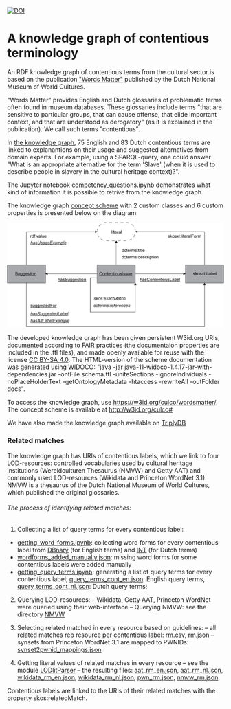 [![DOI](https://zenodo.org/badge/567786032.svg)](https://zenodo.org/badge/latestdoi/567786032)
# A knowledge graph of contentious terminology
An RDF knowledge graph of contentious terms from the cultural sector is based on the publication ["Words Matter"](https://www.tropenmuseum.nl/en/about-tropenmuseum/words-matter-publication) published by the Dutch National Museum of World Cultures.

"Words Matter" provides English and Dutch glossaries of problematic terms often found in museum databases. These glossaries include terms "that are sensitive to particular groups, that can cause offense, that elide important context, and that are understood as derogatory" (as it is explained in the publication). We call such terms "contentious".

In [the knowledge graph](https://github.com/cultural-ai/wordsmatter/blob/main/glossary.ttl), 75 English and 83 Dutch contentious terms are linked to explanantions on their usage and suggested alternatives from domain experts. For example, using a SPARQL-query, one could answer "What is an appropriate alternative for the term 'Slave' (when it is used to describe people in slavery in the cultural heritage context)?".

The Jupyter notebook [competency_questions.ipynb](https://github.com/cultural-ai/wordsmatter/blob/main/competency_questions.ipynb) demonstrates what kind of information it is possible to retrive from the knowledge graph.

The knowledge graph [concept scheme](https://github.com/cultural-ai/wordsmatter/blob/main/schema.ttl) with 2 custom classes and 6 custom properties is presented below on the diagram:

![The knowledge graph concept scheme](https://github.com/cultural-ai/wordsmatter/blob/main/wm_kg_schema.png)

The developed knowledge graph has been given persistent W3id.org URIs, documented according to FAIR practices (the documentaion properties are included in the .ttl files), and made openly available for reuse with the license [CC BY-SA 4.0](https://creativecommons.org/licenses/by-sa/4.0/).
The HTML-version of the scheme documentation was generated using [WIDOCO](https://zenodo.org/badge/latestdoi/11427075):
"java -jar java-11-widoco-1.4.17-jar-with-dependencies.jar -ontFile schema.ttl -uniteSections -ignoreIndividuals -noPlaceHolderText -getOntologyMetadata -htaccess -rewriteAll -outFolder docs".

To access the knowledge graph, use https://w3id.org/culco/wordsmatter/. The concept scheme is available at http://w3id.org/culco#

We have also made the knowledge graph available on [TriplyDB](https://triplydb.com/AndreiNesterov/Words-Matter-LOD/)

### Related matches

The knowledge graph has URIs of contentious labels, which we link to four LOD-resources: controlled vocabularies used by cultural heritage institutions (Wereldculturen Thesaurus (NMVW) and Getty AAT) and commonly used LOD-resources (Wikidata and Princeton WordNet 3.1).
NMVW is a thesaurus of the Dutch National Museum of World Cultures, which published the original glossaries.

###### The process of identifying related matches:

1. Collecting a list of query terms for every contentious label:
-	[getting_word_forms.ipynb](https://github.com/cultural-ai/wordsmatter/blob/main/getting_word_forms.ipynb): collecting word forms for every contentious label from [DBnary](http://kaiko.getalp.org/about-dbnary/) (for English terms) and [INT](https://ivdnt.org/corpora-lexica/corpora/#corpus-compilation) (for Dutch terms)
-	[wordforms_added_manually.json](https://github.com/cultural-ai/wordsmatter/blob/main/wordforms_added_manually.json): missing word forms for some contentious labels were added manually
-	[getting_query_terms.ipynb](https://github.com/cultural-ai/wordsmatter/blob/main/getting_query_terms.ipynb): generating a list of query terms for every contentious label; [query_terms_cont_en.json](https://github.com/cultural-ai/wordsmatter/blob/main/query_terms_cont_en.json): English query terms, [query_terms_cont_nl.json](https://github.com/cultural-ai/wordsmatter/blob/main/query_terms_cont_nl.json): Dutch query terms; 

2. Querying LOD-resources:
–	Wikidata, Getty AAT, Princeton WordNet were queried using their web-interface
–	Querying NMVW: see the directory [NMVW](https://github.com/cultural-ai/wordsmatter/tree/main/NMVW) 

3. Selecting related matched in every resource based on guidelines:
–	all related matches rep resource per contentious label: [rm.csv](https://github.com/cultural-ai/wordsmatter/blob/main/related_matches/rm.csv), [rm.json](https://github.com/cultural-ai/wordsmatter/blob/main/related_matches/rm.json)
–	synsets from Princeton WordNet 3.1 are mapped to PWNIDs: [synset2pwnid_mappings.json](https://github.com/cultural-ai/wordsmatter/blob/main/related_matches/synset2pwnid_mappings.json) 

4. Getting literal values of related matches in every resource
–	see the module [LODlitParser](https://github.com/cultural-ai/wordsmatter/tree/main/LODlitParser)
–	the resulting files: [aat_rm_en.json](https://github.com/cultural-ai/wordsmatter/blob/main/related_matches/aat_rm_en.json), [aat_rm_nl.json](https://github.com/cultural-ai/wordsmatter/blob/main/related_matches/aat_rm_nl.json), [wikidata_rm_en.json](https://github.com/cultural-ai/wordsmatter/blob/main/related_matches/wikidata_rm_en.json), [wikidata_rm_nl.json](https://github.com/cultural-ai/wordsmatter/blob/main/related_matches/wikidata_rm_nl.json), [pwn_rm.json](https://github.com/cultural-ai/wordsmatter/blob/main/related_matches/pwn_rm.json), [nmvw_rm.json](https://github.com/cultural-ai/wordsmatter/blob/main/related_matches/nmvw_rm.json).

Contentious labels are linked to the URIs of their related matches with the property skos:relatedMatch.
